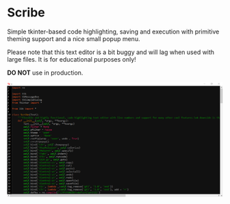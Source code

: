 # Scribe
Simple tkinter-based code highlighting, saving and execution with primitive theming support and a nice small popup menu.

Please note that this text editor is a bit buggy and will lag when used with large files. It is for educational purposes only!

**DO NOT** use in production.

![Screenshot](scribe.png)
